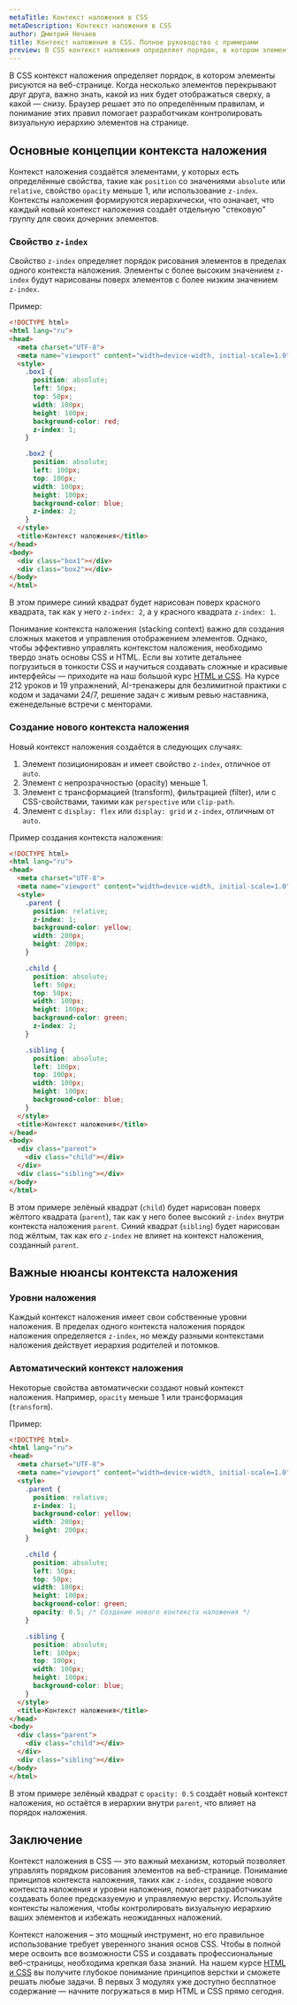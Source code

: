 ```yaml
---
metaTitle: Контекст наложения в CSS
metaDescription: Контекст наложения в CSS
author: Дмитрий Нечаев
title: Контекст наложения в CSS. Полное руководство с примерами
preview: В CSS контекст наложения определяет порядок, в котором элементы рисуются на веб-странице.
---
```


В CSS контекст наложения определяет порядок, в котором элементы рисуются на веб-странице. Когда несколько элементов перекрывают друг друга, важно знать, какой из них будет отображаться сверху, а какой — снизу. Браузер решает это по определённым правилам, и понимание этих правил помогает разработчикам контролировать визуальную иерархию элементов на странице.

## Основные концепции контекста наложения

Контекст наложения создаётся элементами, у которых есть определённые свойства, такие как `position` со значениями `absolute` или `relative`, свойство `opacity` меньше 1, или использование `z-index`. Контексты наложения формируются иерархически, что означает, что каждый новый контекст наложения создаёт отдельную "стековую" группу для своих дочерних элементов.

### Свойство `z-index`

Свойство `z-index` определяет порядок рисования элементов в пределах одного контекста наложения. Элементы с более высоким значением `z-index` будут нарисованы поверх элементов с более низким значением `z-index`.

Пример:

```html
<!DOCTYPE html>
<html lang="ru">
<head>
  <meta charset="UTF-8">
  <meta name="viewport" content="width=device-width, initial-scale=1.0">
  <style>
    .box1 {
      position: absolute;
      left: 50px;
      top: 50px;
      width: 100px;
      height: 100px;
      background-color: red;
      z-index: 1;
    }

    .box2 {
      position: absolute;
      left: 100px;
      top: 100px;
      width: 100px;
      height: 100px;
      background-color: blue;
      z-index: 2;
    }
  </style>
  <title>Контекст наложения</title>
</head>
<body>
  <div class="box1"></div>
  <div class="box2"></div>
</body>
</html>

```

В этом примере синий квадрат будет нарисован поверх красного квадрата, так как у него `z-index: 2`, а у красного квадрата `z-index: 1`.

Понимание контекста наложения (stacking context) важно для создания сложных макетов и управления отображением элементов. Однако, чтобы эффективно управлять контекстом наложения, необходимо твердо знать основы CSS и HTML. Если вы хотите детальнее погрузиться в тонкости CSS и научиться создавать сложные и красивые интерфейсы — приходите на наш большой курс [HTML и CSS](https://purpleschool.ru/course/html-css?utm_source=knowledgebase&utm_medium=text&utm_campaign=kontekst-nalozheniya-v-css-polnoe-rukovodstvo-s-primerami). На курсе 212 уроков и 19 упражнений, AI-тренажеры для безлимитной практики с кодом и задачами 24/7, решение задач с живым ревью наставника, еженедельные встречи с менторами.

### Создание нового контекста наложения

Новый контекст наложения создаётся в следующих случаях:

1. Элемент позиционирован и имеет свойство `z-index`, отличное от `auto`.
2. Элемент с непрозрачностью (opacity) меньше 1.
3. Элемент с трансформацией (transform), фильтрацией (filter), или с CSS-свойствами, такими как `perspective` или `clip-path`.
4. Элемент с `display: flex` или `display: grid` и `z-index`, отличным от `auto`.

Пример создания контекста наложения:

```html
<!DOCTYPE html>
<html lang="ru">
<head>
  <meta charset="UTF-8">
  <meta name="viewport" content="width=device-width, initial-scale=1.0">
  <style>
    .parent {
      position: relative;
      z-index: 1;
      background-color: yellow;
      width: 200px;
      height: 200px;
    }

    .child {
      position: absolute;
      left: 50px;
      top: 50px;
      width: 100px;
      height: 100px;
      background-color: green;
      z-index: 2;
    }

    .sibling {
      position: absolute;
      left: 100px;
      top: 100px;
      width: 100px;
      height: 100px;
      background-color: blue;
    }
  </style>
  <title>Контекст наложения</title>
</head>
<body>
  <div class="parent">
    <div class="child"></div>
  </div>
  <div class="sibling"></div>
</body>
</html>

```

В этом примере зелёный квадрат (`child`) будет нарисован поверх жёлтого квадрата (`parent`), так как у него более высокий `z-index` внутри контекста наложения `parent`. Синий квадрат (`sibling`) будет нарисован под жёлтым, так как его `z-index` не влияет на контекст наложения, созданный `parent`.

## Важные нюансы контекста наложения

### Уровни наложения

Каждый контекст наложения имеет свои собственные уровни наложения. В пределах одного контекста наложения порядок наложения определяется `z-index`, но между разными контекстами наложения действует иерархия родителей и потомков.

### Автоматический контекст наложения

Некоторые свойства автоматически создают новый контекст наложения. Например, `opacity` меньше 1 или трансформация (`transform`).

Пример:

```html
<!DOCTYPE html>
<html lang="ru">
<head>
  <meta charset="UTF-8">
  <meta name="viewport" content="width=device-width, initial-scale=1.0">
  <style>
    .parent {
      position: relative;
      z-index: 1;
      background-color: yellow;
      width: 200px;
      height: 200px;
    }

    .child {
      position: absolute;
      left: 50px;
      top: 50px;
      width: 100px;
      height: 100px;
      background-color: green;
      opacity: 0.5; /* Создание нового контекста наложения */
    }

    .sibling {
      position: absolute;
      left: 100px;
      top: 100px;
      width: 100px;
      height: 100px;
      background-color: blue;
    }
  </style>
  <title>Контекст наложения</title>
</head>
<body>
  <div class="parent">
    <div class="child"></div>
  </div>
  <div class="sibling"></div>
</body>
</html>

```

В этом примере зелёный квадрат с `opacity: 0.5` создаёт новый контекст наложения, но остаётся в иерархии внутри `parent`, что влияет на порядок наложения.

## Заключение

Контекст наложения в CSS — это важный механизм, который позволяет управлять порядком рисования элементов на веб-странице. Понимание принципов контекста наложения, таких как `z-index`, создание нового контекста наложения и уровни наложения, помогает разработчикам создавать более предсказуемую и управляемую верстку. Используйте контексты наложения, чтобы контролировать визуальную иерархию ваших элементов и избежать неожиданных наложений.

Контекст наложения – это мощный инструмент, но его правильное использование требует уверенного знания основ CSS. Чтобы в полной мере освоить все возможности CSS и создавать профессиональные веб-страницы, необходима крепкая база знаний. На нашем курсе [HTML и CSS](https://purpleschool.ru/course/html-css?utm_source=knowledgebase&utm_medium=text&utm_campaign=kontekst-nalozheniya-v-css-polnoe-rukovodstvo-s-primerami) вы получите глубокое понимание принципов верстки и сможете решать любые задачи. В первых 3 модулях уже доступно бесплатное содержание — начните погружаться в мир HTML и CSS прямо сегодня.
